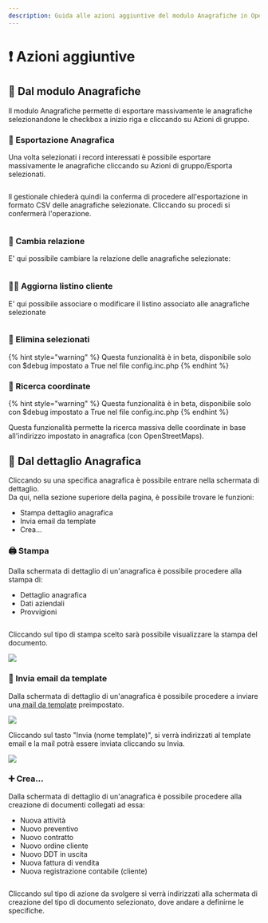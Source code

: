 ```yaml
---
description: Guida alle azioni aggiuntive del modulo Anagrafiche in OpenSTAManager
---
```


# ❗ Azioni aggiuntive

## 👥 Dal modulo Anagrafiche

Il modulo Anagrafiche permette di esportare massivamente le anagrafiche selezionandone le checkbox a inizio riga e cliccando su Azioni di gruppo.

### 👥 Esportazione Anagrafica

Una volta selezionati i record interessati è possibile esportare massivamente le anagrafiche cliccando su Azioni di gruppo/Esporta selezionati.

<figure><img src="../../../.gitbook/assets/immagine (5) (1).png" alt=""><figcaption></figcaption></figure>

Il gestionale chiederà quindi la conferma di procedere all'esportazione in formato CSV delle anagrafiche selezionate. Cliccando su procedi si confermerà l'operazione.

<figure><img src="../../../.gitbook/assets/immagine (6) (1).png" alt=""><figcaption></figcaption></figure>

### 👥 Cambia relazione

E' qui possibile cambiare la relazione delle anagrafiche selezionate:

<figure><img src="../../../.gitbook/assets/immagine (7) (1).png" alt=""><figcaption></figcaption></figure>

### 👩‍🦰 Aggiorna listino cliente

E' qui possibile associare o modificare il listino associato alle anagrafiche selezionate

<figure><img src="../../../.gitbook/assets/immagine (8) (1).png" alt=""><figcaption></figcaption></figure>

### 👥 Elimina selezionati

{% hint style="warning" %}
Questa funzionalità è in beta, disponibile solo con $debug impostato a True nel file config.inc.php
{% endhint %}

### 👥 Ricerca coordinate

{% hint style="warning" %}
Questa funzionalità è in beta, disponibile solo con $debug impostato a True nel file config.inc.php
{% endhint %}

Questa funzionalità permette la ricerca massiva delle coordinate in base all'indirizzo impostato in anagrafica (con OpenStreetMaps).

## 👤 Dal dettaglio Anagrafica

Cliccando su una specifica anagrafica è possibile entrare nella schermata di dettaglio.\
Da qui, nella sezione superiore della pagina, è possibile trovare le funzioni:

* Stampa dettaglio anagrafica
* Invia email da template
* Crea...

### 🖨️ Stampa&#x20;

Dalla schermata di dettaglio di un'anagrafica è possibile procedere alla stampa di:

* Dettaglio anagrafica
* Dati aziendali
* Provvigioni

<figure><img src="../../../.gitbook/assets/immagine (9) (1).png" alt=""><figcaption></figcaption></figure>

Cliccando sul tipo di stampa scelto sarà possibile visualizzare la stampa del documento.

![](<../../../.gitbook/assets/image (149).png>)

### 📧 Invia email da template

Dalla schermata di dettaglio di un'anagrafica è possibile procedere a inviare una[ mail da template](../email/template.md) preimpostato.

![](<../../../.gitbook/assets/image (535).png>)

Cliccando sul tasto "Invia (nome template)", si verrà indirizzati al template email e la mail potrà essere inviata cliccando su Invia.

![](<../../../.gitbook/assets/image (581).png>)

### ➕ Crea...

Dalla schermata di dettaglio di un'anagrafica è possibile procedere alla creazione di documenti collegati ad essa:

* Nuova attività
* Nuovo preventivo
* Nuovo contratto
* Nuovo ordine cliente
* Nuovo DDT in uscita
* Nuova fattura di vendita
* Nuova registrazione contabile (cliente)

<figure><img src="../../../.gitbook/assets/immagine (10) (1).png" alt=""><figcaption></figcaption></figure>

Cliccando sul tipo di azione da svolgere si verrà indirizzati alla schermata di creazione del tipo di documento selezionato, dove andare a definirne le specifiche.

<figure><img src="../../../.gitbook/assets/immagine (11) (1).png" alt=""><figcaption></figcaption></figure>
